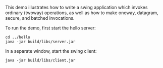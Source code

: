 This demo illustrates how to write a swing application which invokes
ordinary (twoway) operations, as well as how to make oneway, datagram,
secure, and batched invocations.

To run the demo, first start the hello server:

```
cd ../hello
java -jar build/libs/server.jar
```

In a separate window, start the swing client:

```
java -jar build/libs/client.jar
```
